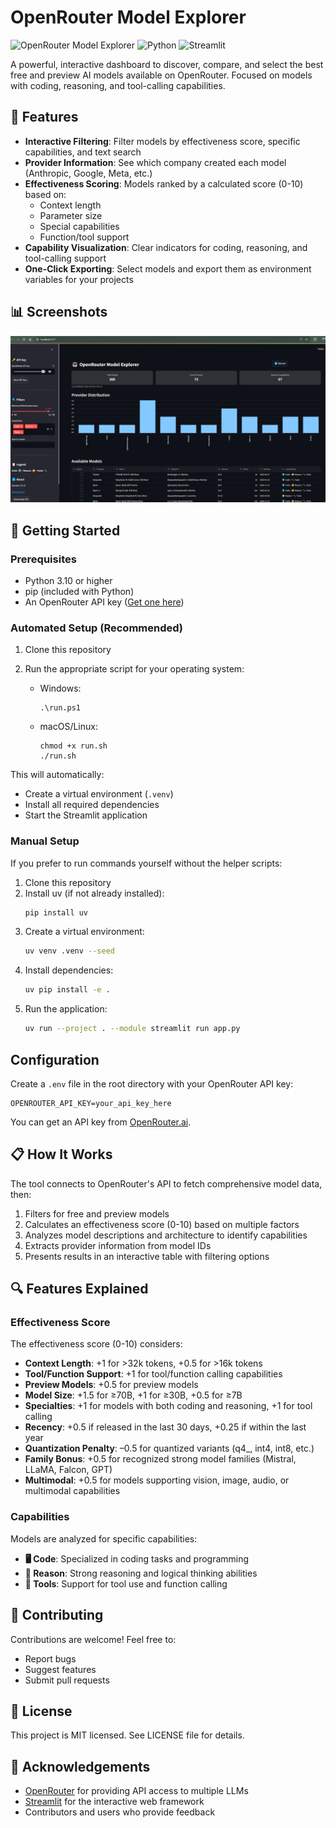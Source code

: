 # OpenRouter Model Explorer

![OpenRouter Model Explorer](https://img.shields.io/badge/OpenRouter-Model%20Explorer-blue)
![Python](https://img.shields.io/badge/Python-3.10%2B-brightgreen)
![Streamlit](https://img.shields.io/badge/Streamlit-1.32.0%2B-red)

A powerful, interactive dashboard to discover, compare, and select the best free and preview AI models available on OpenRouter. Focused on models with coding, reasoning, and tool-calling capabilities.

## 🌟 Features

- **Interactive Filtering**: Filter models by effectiveness score, specific capabilities, and text search
- **Provider Information**: See which company created each model (Anthropic, Google, Meta, etc.)
- **Effectiveness Scoring**: Models ranked by a calculated score (0-10) based on:
  - Context length
  - Parameter size
  - Special capabilities
  - Function/tool support
- **Capability Visualization**: Clear indicators for coding, reasoning, and tool-calling support
- **One-Click Exporting**: Select models and export them as environment variables for your projects

## 📊 Screenshots

![OpenRouter Model Explorer Interface](app_snapshot.png)

## 🚀 Getting Started

### Prerequisites

- Python 3.10 or higher
- pip (included with Python)
- An OpenRouter API key ([Get one here](https://openrouter.ai/keys))

### Automated Setup (Recommended)

1. Clone this repository
2. Run the appropriate script for your operating system:

   - Windows:
     ```
     .\run.ps1
     ```
   
   - macOS/Linux:
     ```
     chmod +x run.sh
     ./run.sh
     ```

This will automatically:
- Create a virtual environment (`.venv`)
- Install all required dependencies
- Start the Streamlit application

### Manual Setup

If you prefer to run commands yourself without the helper scripts:

1. Clone this repository
2. Install uv (if not already installed):
   ```bash
   pip install uv
   ```
3. Create a virtual environment:
   ```bash
   uv venv .venv --seed
   ```
4. Install dependencies:
   ```bash
   uv pip install -e .
   ```
5. Run the application:
   ```bash
   uv run --project . --module streamlit run app.py
   ```

## Configuration

Create a `.env` file in the root directory with your OpenRouter API key:
```
OPENROUTER_API_KEY=your_api_key_here
```

You can get an API key from [OpenRouter.ai](https://openrouter.ai/).

## 📋 How It Works

The tool connects to OpenRouter's API to fetch comprehensive model data, then:

1. Filters for free and preview models
2. Calculates an effectiveness score (0-10) based on multiple factors
3. Analyzes model descriptions and architecture to identify capabilities
4. Extracts provider information from model IDs
5. Presents results in an interactive table with filtering options

## 🔍 Features Explained

### Effectiveness Score

The effectiveness score (0-10) considers:

- **Context Length**: +1 for >32k tokens, +0.5 for >16k tokens
- **Tool/Function Support**: +1 for tool/function calling capabilities
- **Preview Models**: +0.5 for preview models
- **Model Size**: +1.5 for ≥70B, +1 for ≥30B, +0.5 for ≥7B
- **Specialties**: +1 for models with both coding and reasoning, +1 for tool calling
- **Recency**: +0.5 if released in the last 30 days, +0.25 if within the last year
- **Quantization Penalty**: –0.5 for quantized variants (q4_, int4, int8, etc.)
- **Family Bonus**: +0.5 for recognized strong model families (Mistral, LLaMA, Falcon, GPT)
- **Multimodal**: +0.5 for models supporting vision, image, audio, or multimodal capabilities

### Capabilities

Models are analyzed for specific capabilities:

- **🖥️ Code**: Specialized in coding tasks and programming
- **🤔 Reason**: Strong reasoning and logical thinking abilities
- **🔧 Tools**: Support for tool use and function calling

## 🤝 Contributing

Contributions are welcome! Feel free to:

- Report bugs
- Suggest features
- Submit pull requests

## 📝 License

This project is MIT licensed. See LICENSE file for details.

## 🙏 Acknowledgements

- [OpenRouter](https://openrouter.ai/) for providing API access to multiple LLMs
- [Streamlit](https://streamlit.io/) for the interactive web framework
- Contributors and users who provide feedback
